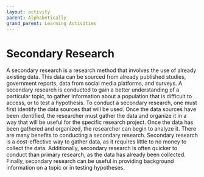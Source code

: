```yaml
---
layout: activity
parent: Alphabetically
grand_parent: Learning Activities
---
```


# Secondary Research
A secondary research is a research method that involves the use of already existing data. This data can be sourced from already published studies, government reports, data from social media platforms, and surveys. A secondary research is conducted to gain a better understanding of a particular topic, to gather information about a population that is difficult to access, or to test a hypothesis. To conduct a secondary research, one must first identify the data sources that will be used. Once the data sources have been identified, the researcher must gather the data and organize it in a way that will be useful for the specific research project. Once the data has been gathered and organized, the researcher can begin to analyze it. There are many benefits to conducting a secondary research. Secondary research is a cost-effective way to gather data, as it requires little to no money to collect the data. Additionally, secondary research is often quicker to conduct than primary research, as the data has already been collected. Finally, secondary research can be useful in providing background information on a topic or in testing hypotheses.